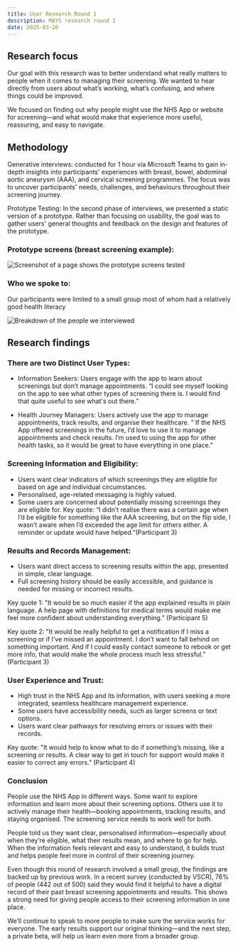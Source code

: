 ```yaml
---
title: User Research Round 1
description: MAYS research round 1
date: 2025-03-26
---
```


## Research focus

Our goal with this research was to better understand what really matters to people when it comes to managing their screening. We wanted to hear directly from users about what’s working, what’s confusing, and where things could be improved.

We focused on finding out why people might use the NHS App or website for screening—and what would make that experience more useful, reassuring, and easy to navigate.

## Methodology

Generative interviews: conducted for 1 hour via Microsoft Teams to gain in-depth insights into participants' experiences with breast, bowel, abdominal aortic aneurysm (AAA), and cervical screening programmes. The focus was to uncover participants' needs, challenges, and behaviours throughout their screening journey.

Prototype Testing: In the second phase of interviews, we presented a static version of a prototype. Rather than focusing on usability, the goal was to gather users' general thoughts and feedback on the design and features of the prototype.

### Prototype screens (breast screening example):

![Screenshot of a page shows the prototype screens tested](prototypescreens.png)

### Who we spoke to:

Our participants were limited to a small group most of whom had a relatively good health literacy

![Breakdown of the people we interviewed](whowespoketo.png)

## Research findings

### There are two Distinct User Types:

- Information Seekers: Users engage with the app to learn about screenings but don’t manage appointments.
  “I could see myself looking on the app to see what other types of screening there is. I would find that quite useful to see what's out there.”

- Health Journey Managers: Users actively use the app to manage appointments, track results, and organise their healthcare.
  " If the NHS App offered screenings in the future, I’d love to use it to manage appointments and check results. I’m used to using the app for other health tasks, so it would be great to have everything in one place.”

### Screening Information and Eligibility:

- Users want clear indicators of which screenings they are eligible for based on age and individual circumstances.
- Personalised, age-related messaging is highly valued.
- Some users are concerned about potentially missing screenings they are eligible for.
  Key quote: “I didn’t realise there was a certain age when I’d be eligible for something like the AAA screening, but on the flip side, I wasn’t aware when I’d exceeded the age limit for others either. A reminder or update would have helped.”(Participant 3)

### Results and Records Management:

- Users want direct access to screening results within the app, presented in simple, clear language.
- Full screening history should be easily accessible, and guidance is needed for missing or incorrect results.

Key quote 1: "It would be so much easier if the app explained results in plain language. A help page with definitions for medical terms would make me feel more confident about understanding everything.” (Participant 5)

Key quote 2: "It would be really helpful to get a notification if I miss a screening or if I’ve missed an appointment. I don’t want to fall behind on something important. And if I could easily contact someone to rebook or get more info, that would make the whole process much less stressful.” (Participant 3)

### User Experience and Trust:

- High trust in the NHS App and its information, with users seeking a more integrated, seamless healthcare management experience.
- Some users have accessibility needs, such as larger screens or text options.
- Users want clear pathways for resolving errors or issues with their records.

Key quote: "It would help to know what to do if something’s missing, like a screening or results. A clear way to get in touch for support would make it easier to correct any errors.” (Participant 4)

### Conclusion

People use the NHS App in different ways. Some want to explore information and learn more about their screening options. Others use it to actively manage their health—booking appointments, tracking results, and staying organised. The screening service needs to work well for both.

People told us they want clear, personalised information—especially about when they’re eligible, what their results mean, and where to go for help. When the information feels relevant and easy to understand, it builds trust and helps people feel more in control of their screening journey.

Even though this round of research involved a small group, the findings are backed up by previous work. In a recent survey (conducted by VSCR), 76% of people (442 out of 500) said they would find it helpful to have a digital record of their past breast screening appointments and results. This shows a strong need for giving people access to their screening information in one place.

We’ll continue to speak to more people to make sure the service works for everyone. The early results support our original thinking—and the next step, a private beta, will help us learn even more from a broader group.

